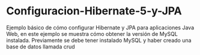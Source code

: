 # Configuracion-Hibernate-5-y-JPA
Ejemplo básico de cómo configurar Hibernate y JPA para aplicaciones Java Web, en este ejemplo se muestra cómo obtener la versión de MySQL instalada.
Previamente se debe tener instalado MySQL y haber creado una base de datos llamada crud
